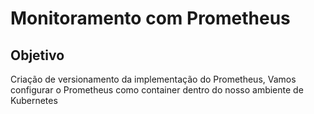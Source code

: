
# Monitoramento com Prometheus

## Objetivo

Criação de versionamento da implementação do Prometheus, Vamos configurar o Prometheus como container dentro do nosso ambiente de Kubernetes


